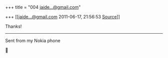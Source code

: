 +++
title = "004 jaide...@gmail.com"

+++
[[jaide...@gmail.com	2011-06-17, 21:56:53 [Source](https://groups.google.com/g/samskrita/c/7pfXIW3IIgs)]]



Thanks!

----------  
Sent from my Nokia phone



